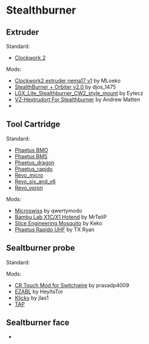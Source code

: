 Stealthburner
======

Extruder
------
Standard:
* [Clockwork 2](https://github.com/VoronDesign/Voron-Stealthburner/tree/main/STLs/Clockwork2)

Mods:
* [Clockwork2 extruder nema17 v1](https://www.printables.com/fr/model/454292-voron-stealthburner-clockwork2-extruder-nema17-v1) by MLoeko
* [StealthBurner + Orbiter v2.0 ](https://www.printables.com/fr/model/345237-voron-stealthburner-orbiter-v20) by djos_1475
* [LGX_Lite_Stealthburner_CW2_style_mount](https://github.com/Eytecz/LGX_Lite_Stealthburner_CW2_style_mount) by Eytecz
* [VZ-Hextrudort For Stealthburner](https://www.printables.com/fr/model/369577-vz-hextrudort-for-stealthburner) by Andrew Matten
* 
Tool Cartridge
------
Standard:
* [Phaetus BMO](https://github.com/VoronDesign/Voron-Stealthburner/tree/main/STLs/Stealthburner/Printheads/phaetus_bmo)
* [Phaetus BMS](https://github.com/VoronDesign/Voron-Stealthburner/tree/main/STLs/Stealthburner/Printheads/phaetus_bms)
* [Phaetus_dragon](https://github.com/VoronDesign/Voron-Stealthburner/tree/main/STLs/Stealthburner/Printheads/phaetus_dragon)
* [Phaetus_rapido](https://github.com/VoronDesign/Voron-Stealthburner/tree/main/STLs/Stealthburner/Printheads/phaetus_rapido)
* [Revo_micro](https://github.com/VoronDesign/Voron-Stealthburner/tree/main/STLs/Stealthburner/Printheads/revo_micro)
* [Revo_six_and_v6](https://github.com/VoronDesign/Voron-Stealthburner/tree/main/STLs/Stealthburner/Printheads/revo_six_and_v6)
* [Revo_voron](https://github.com/VoronDesign/Voron-Stealthburner/tree/main/STLs/Stealthburner/Printheads/revo_voron)

Mods:
* [Microswiss](https://www.printables.com/fr/model/272765-stealthburner-microswiss-toolhead) by qwertymodo
* [Bambu Lab X1C/X1 Hotend](https://www.printables.com/fr/model/323196-voron-stealthburner-for-bambu-lab-x1cx1-hotend) by MrTeliP
* [Slice Engineering Mosquito](https://www.printables.com/fr/model/278870-voron-stealthburner-slice-engineering-mosquito) by Keko
* [Phaetus Rapido UHF](https://www.printables.com/fr/model/246799-stealthburner-phaetus-rapido-uhf) by TX Ryan

Sealtburner probe
------
Standard:

Mods:
* [CR Touch Mod for Switchwire](https://www.printables.com/fr/model/260473-voron-stealthburner-cr-touch-mod-for-switchwire-to/remixes) by prasadp4009
* [EZABL](https://www.printables.com/fr/model/260919-voron-stealthburner-ezabl-mount-adlx-remix-for-12m) by HeyItsTor
* [Klicky](https://github.com/jlas1/Klicky-Probe) by jlas1
* [TAP](https://github.com/VoronDesign/Voron-Tap)

Sealtburner face
------


* []()

